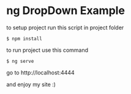 # ng DropDown Example
to setup project run this script in project folder

```
$ npm install
```

to run project use this command
```
$ ng serve
```

go to http://localhost:4444

and enjoy my site :)
